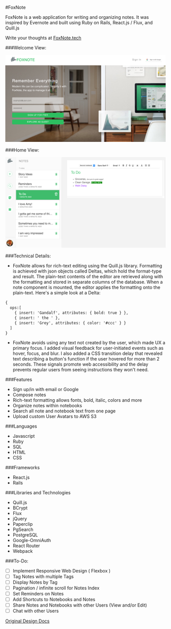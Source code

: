 #FoxNote

FoxNote is a web application for writing and organizing notes. It was
inspired by Evernote and built using Ruby on Rails, React.js / Flux, and Quill.js

Write your thoughts at [FoxNote.tech](http://www.foxnote.tech/)

###Welcome View:

[![welcome](./docs/images/Welcome.png)](http://www.foxnote.tech/)

###Home View:

[![NoteShow](./docs/images/HomeView.png)](http://www.foxnote.tech/)

###Technical Details:
* FoxNote allows for rich-text editing using the Quill.js library. Formatting
is achieved with json objects called Deltas, which hold the format-type and result.
The plain-text contents of the editor are retrieved along with the formatting and stored
in separate columns of the database. When a note component is mounted, the editor applies
the formatting onto the plain-text. Here's a simple look at a Delta:

```
{
  ops:[
    { insert: 'Gandalf', attributes: { bold: true } },
    { insert: ' the ' },
    { insert: 'Grey', attributes: { color: '#ccc' } }
  ]
}
```

* FoxNote avoids using any text not created by the user, which made UX a primary
focus. I added visual feedback for user-initiated events such as hover, focus, and blur.
I also added a CSS transition delay that revealed text describing a button's function if
the user hovered for more than 2 seconds. These signals promote web accessibility
and the delay prevents regular users from seeing instructions they won't need.


###Features
* Sign up/in with email or Google
* Compose notes
* Rich-text formatting allows fonts, bold, italic, colors and more
* Organize notes within notebooks
* Search all note and notebook text from one page
* Upload custom User Avatars to AWS S3

###Languages
* Javascript
* Ruby
* SQL
* HTML
* CSS

###Frameworks

* React.js
* Rails

###Libraries and Technologies

* Quill.js
* BCrypt
* Flux
* jQuery
* Paperclip
* PgSearch
* PostgreSQL
* Google-OmniAuth
* React Router
* Webpack

###To-Do:
* [ ] Implement Responsive Web Design ( Flexbox )
* [ ] Tag Notes with multiple Tags
* [ ] Display Notes by Tag
* [ ] Pagination / infinite scroll for Notes Index
* [ ] Set Reminders on Notes
* [ ] Add Shortcuts to Notebooks and Notes
* [ ] Share Notes and Notebooks with other Users (View and/or Edit)
* [ ] Chat with other Users

[Original Design Docs](./docs/README.md)

[NoteShow]: ./docs/images/HomeView.png
[welcome]: ./docs/images/Welcome.png
